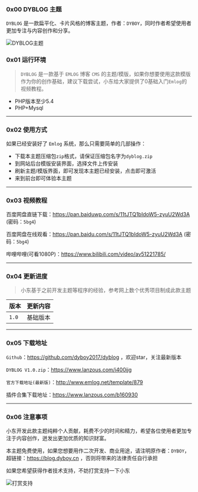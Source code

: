 ### 0x00 DYBLOG 主题

`DYBLOG` 是一款扁平化、卡片风格的博客主题，作者：`DYBOY`，同时作者希望使用者更加专注与内容创作和分享。

![DYBLOG主题](https://upload-images.jianshu.io/upload_images/6661013-170d7ef52c28dbc1.png)


### 0x01 运行环境

> `DYBLOG` 是一款基于 `EMLOG` 博客 `CMS` 的主题/模版，如果你想要使用这款模版作为你的创作基础，建议下载尝试，小东给大家提供了0基础入门`Emlog`的视频教程。

- PHP版本至少5.4
- PHP+Mysql

***

### 0x02 使用方式

如果已经安装好了 `Emlog` 系统，那么只需要简单的几部操作：

- 下载本主题压缩包`zip`格式，请保证压缩包名字为`dyblog.zip`
- 到网站后台模版安装界面，选择文件上传安装
- 刷新主题/模版界面，即可发现本主题已经安装，点击即可激活
- 来到前台即可体验本主题

***

### 0x03 视频教程

百度网盘直链下载：https://pan.baiduwp.com/s/11tJTQ1bIdoW5-zyuU2Wd3A  (密码：`5bg4`)

百度网盘在线观看：https://pan.baidu.com/s/11tJTQ1bIdoW5-zyuU2Wd3A   (密码：`5bg4`)

哔哩哔哩(可看1080P)：https://www.bilibili.com/video/av51221785/


***

### 0x04 更新进度

> 小东基于之前开发主题等程序的经验，参考网上数个优秀项目制成此款主题

|版本|更新内容|
|:--|:--|
|`1.0`|基础版本|

***

### 0x05 下载地址

`Github`：https://github.com/dyboy2017/dyblog ，欢迎star，关注最新版本

`DYBLOG V1.0.zip`：https://www.lanzous.com/i400ijg

`官方下载地址(最新版)`：http://www.emlog.net/template/879

插件合集下载地址：https://www.lanzous.com/b160930

***

### 0x06 注意事项

小东开发此款主题纯粹个人贡献，耗费不少的时间和精力，希望各位使用者更加专注于内容创作，迸发出更加优质的知识财富。

本主题免费使用，如果您想要用作二次开发、商业用途，请注明原作者：`DYBOY`，超链接：https://blog.dyboy.cn ，否则将带来的法律责任自行承担

如果您希望获得作者技术支持，不妨打赏支持一下小东

![打赏支持](https://upload-images.jianshu.io/upload_images/6661013-29163606316247c2.png)
